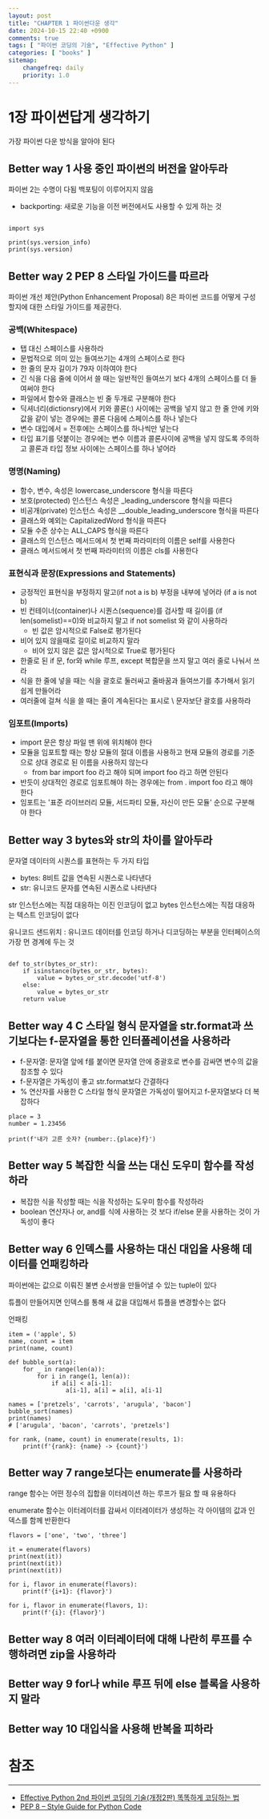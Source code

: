 ```yaml
---
layout: post
title: "CHAPTER 1 파이썬다운 생각"
date: 2024-10-15 22:40 +0900
comments: true
tags: [ "파이썬 코딩의 기술", "Effective Python" ]
categories: [ "books" ]
sitemap:
    changefreq: daily
    priority: 1.0
---
```


# 1장 파이썬답게 생각하기
가장 파이썬 다운 방식을 알아야 된다

## Better way 1 사용 중인 파이썬의 버전을 알아두라
파이썬 2는 수명이 다됨 백포팅이 이루어지지 않음
* backporting: 새로운 기능을 이전 버전에서도 사용할 수 있게 하는 것

```

import sys

print(sys.version_info)
print(sys.version)

```

## Better way 2 PEP 8 스타일 가이드를 따르라
파이썬 개선 제안(Python Enhancement Proposal) 8은 파이썬 코드를 어떻게 구성할지에 대한 스타일 가이드를 제공한다.

### 공백(Whitespace)

* 탭 대신 스페이스를 사용하라
* 문법적으로 의미 있는 들여쓰기는 4개의 스페이스로 한다
* 한 줄의 문자 길이가 79자 이하여야 한다
* 긴 식을 다음 줄에 이어서 쓸 때는 일반적인 들여쓰기 보다 4개의 스페이스를 더 들여써야 한다
* 파일에서 함수와 클래스는 빈 줄 두개로 구분해야 한다
* 딕셔너리(dictionsry)에서 키와 콜론(:) 사이에는 공백을 넣지 않고 한 줄 안에 키와 값을 같이 넣는 경우에는 콜론 다음에 스페이스를 하나 넣는다
* 변수 대입에서 = 전후에는 스페이스를 하나씩만 넣는다
* 타입 표기를 덧붙이는 경우에는 변수 이름과 콜론사이에 공백을 넣지 않도록 주의하고 콜론과 타입 정보 사이에는 스페이스를 하나 넣어라

### 명명(Naming)

* 함수, 변수, 속성은 lowercase_underscore 형식을 따른다
* 보호(protected) 인스턴스 속성은 _leading_underscore 형식을 따른다
* 비공개(private) 인스턴스 속성은 __double_leading_underscore 형식을 따른다
* 클래스와 예외는 CapitalizedWord 형식을 따른다
* 모듈 수준 상수는 ALL_CAPS 형식을 따른다
* 클래스의 인스턴스 메서드에서 첫 번째 파라미터의 이름은 self를 사용한다
* 클래스 메서드에서 첫 번째 파라미터의 이름은 cls를 사용한다

### 표현식과 문장(Expressions and Statements)

* 긍정적인 표현식을 부정하지 말고(if not a is b) 부정을 내부에 넣어라 (if a is not b)
* 빈 컨테이너(container)나 시퀀스(sequence)를 검사할 때 길이를 (if len(somelist)==0)와 비교하지 말고 if not somelist 와 같이 사용하라
  * 빈 값은 암시적으로 False로 평가된다
* 비어 있지 않을때로 길이로 비교하지 말라
  * 비어 있지 않은 값은 암시적으로 True로 평가된다
* 한줄로 된 if 문, for와 while 루프, except 복합문을 쓰지 말고 여러 줄로 나눠서 쓰라
* 식을 한 줄에 넣을 때는 식을 괄호로 둘러싸고 줄바꿈과 들여쓰기를 추가해서 읽기 쉽게 만들어라
* 여러줄에 걸쳐 식을 쓸 때는 줄이 계속된다는 표시로 \ 문자보단 괄호를 사용하라

### 임포트(Imports)

* import 문은 항상 파일 맨 위에 위치해야 한다
* 모듈을 임포트할 때는 항상 모듈의 절대 이름을 사용하고 현재 모듈의 경로를 기준으로 상대 경로로 된 이름을 사용하지 않는다
  * from bar import foo 라고 해야 되며 import foo 라고 하면 안된다
* 반듯이 상대적인 경로로 임포트해야 하는 경우에는 from . import foo 라고 해야 한다
* 임포트는 '표준 라이브러리 모듈, 서드파티 모듈, 자신이 만든 모듈' 순으로 구분해야 한다

## Better way 3 bytes와 str의 차이를 알아두라

문자열 데이터의 시퀀스를 표현하는 두 가지 타입
* bytes: 8비트 값을 연속된 시퀀스로 나타낸다
* str: 유니코드 문자를 연속된 시퀀스로 나타낸다

str 인스턴스에는 직접 대응하는 이진 인코딩이 없고 bytes 인스턴스에는 직접 대응하는 텍스트 인코딩이 없다

유니코드 샌드위치 : 유니코드 데이터를 인코딩 하거나 디코딩하는 부분을 인터페이스의 가장 먼 경계에 두는 것

```

def to_str(bytes_or_str):
    if isinstance(bytes_or_str, bytes):
        value = bytes_or_str.decode('utf-8')
    else:
        value = bytes_or_str
    return value

```

## Better way 4 C 스타일 형식 문자열을 str.format과 쓰기보다는 f-문자열을 통한 인터폴레이션을 사용하라
* f-문자열: 문자열 앞에 f를 붙이면 문자열 안에 중괄호로 변수를 감싸면 변수의 값을 참조할 수 있다
* f-문자열은 가독성이 좋고 str.format보다 간결하다
* % 연산자를 사용한 C 스타일 형식 문자열은 가독성이 떨어지고 f-문자열보다 더 복잡하다

```
place = 3
number = 1.23456

print(f'내가 고른 숫자? {number:.{place}f}')

```

## Better way 5 복잡한 식을 쓰는 대신 도우미 함수를 작성하라
* 복잡한 식을 작성할 때는 식을 작성하는 도우미 함수를 작성하라
* boolean 연산자나 or, and를 식에 사용하는 것 보다 if/else 문을 사용하는 것이 가독성이 좋다

## Better way 6 인덱스를 사용하는 대신 대입을 사용해 데이터를 언패킹하라
파이썬에는 값으로 이뤄진 불변 순서쌍을 만들어낼 수 있는 tuple이 있다

튜플이 만들어지면 인덱스를 통해 새 값을 대입해서 튜플을 변경할수는 없다

언패킹
```
item = ('apple', 5)
name, count = item
print(name, count)

```

```
def bubble_sort(a):
    for _ in range(len(a)):
        for i in range(1, len(a)):
            if a[i] < a[i-1]:
                a[i-1], a[i] = a[i], a[i-1]
                
names = ['pretzels', 'carrots', 'arugula', 'bacon']
bubble_sort(names)
print(names)
# ['arugula', 'bacon', 'carrots', 'pretzels']
```

```
for rank, (name, count) in enumerate(results, 1):
    print(f'{rank}: {name} -> {count}')
```

## Better way 7 range보다는 enumerate를 사용하라 
range 함수는 어떤 정수의 집합을 이터레이션 하는 루프가 필요 할 때 유용하다

enumerate 함수는 이터레이터를 감싸서 이터레이터가 생성하는 각 아이템의 값과 인덱스를 함께 반환한다

``` 
flavors = ['one', 'two', 'three']

it = enumerate(flavors)
print(next(it))
print(next(it))
print(next(it))

for i, flavor in enumerate(flavors):
    print(f'{i+1}: {flavor}')
    
for i, flavor in enumerate(flavors, 1):
    print(f'{i}: {flavor}')

```

## Better way 8 여러 이터레이터에 대해 나란히 루프를 수행하려면 zip을 사용하라
## Better way 9 for나 while 루프 뒤에 else 블록을 사용하지 말라
## Better way 10 대입식을 사용해 반복을 피하라



# 참조
-----

* [Effective Python 2nd 파이썬 코딩의 기술(개정2판) 똑똑하게 코딩하는 법](https://www.yes24.com/Product/Goods/94197582)
* [PEP 8 – Style Guide for Python Code](https://peps.python.org/pep-0008/)
